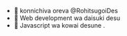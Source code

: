 - 👋 konnichiva oreva @RohitsugoiDes
- 👀  Web development wa daisuki desu
- 🌱  Javascript wa kowai desune
  .

<!---
RohitsugoiDes/RohitsugoiDes is a ✨ special ✨ repository because its `README.md` (this file) appears on your GitHub profile.
You can click the Preview link to take a look at your changes.
--->

